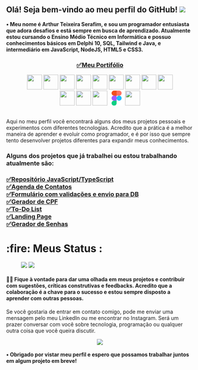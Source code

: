 <link rel="stylesheet" href="https://cdn.jsdelivr.net/gh/devicons/devicon@v2.15.1/devicon.min.css">
<div align="left">
    <a href="https://github.com/ArthurTeixeiraS"></a>
    <h2><strong>Olá! Seja bem-vindo ao meu perfil do GitHub!</strong>
    <img src="https://media.giphy.com/media/hvRJCLFzcasrR4ia7z/giphy.gif" width="30px"/>
    </h2>
   
<p><strong> • Meu nome é Arthur Teixeira Serafim, e sou um programador entusiasta que adora desafios e está sempre em busca de aprendizado. Atualmente estou cursando o Ensino Médio Técnico em Informática e possuo conhecimentos básicos em Delphi 10, SQL, Tailwind e Java, e intermediário em JavaScript, NodeJS, HTML5 e CSS3.</br>
<h3 align="center"><a align="center" href="https://portifolioarthurts.netlify.app/#home" target="_blank">✅Meu Portifólio</a></h3></strong></p>
<div align="center">
    <img src="https://cdn.jsdelivr.net/gh/devicons/devicon/icons/javascript/javascript-original.svg" width="40" height="40" />
    <img src="https://cdn.jsdelivr.net/gh/devicons/devicon/icons/nodejs/nodejs-original.svg" width="40" height="40"/>
    <img src="https://cdn.jsdelivr.net/gh/devicons/devicon/icons/html5/html5-original-wordmark.svg" width="40" height="40"/>
    <img src="https://cdn.jsdelivr.net/gh/devicons/devicon/icons/css3/css3-original-wordmark.svg" width="40" height="40"/>
    <img src="https://cdn.jsdelivr.net/gh/devicons/devicon/icons/react/react-original.svg" width="40" height="40"/>
    <img src="https://cdn.jsdelivr.net/gh/devicons/devicon/icons/mysql/mysql-original.svg" width="40" height="40"/>
    <img src="https://cdn.jsdelivr.net/gh/devicons/devicon/icons/mongodb/mongodb-original.svg" width="40" height="40"/>
    <img src="https://cdn.jsdelivr.net/gh/devicons/devicon/icons/eslint/eslint-original-wordmark.svg" width="40" height="40"/>
    <img src="https://cdn.jsdelivr.net/gh/devicons/devicon/icons/babel/babel-original.svg" width="40" height="40"/> <br>
    <img src="https://cdn.jsdelivr.net/gh/devicons/devicon/icons/tailwindcss/tailwindcss-plain.svg" width="40" height="40"/>
    <img src="https://cdn.jsdelivr.net/gh/devicons/devicon/icons/git/git-original.svg" width="40" height="40"/>
    <img src="https://cdn.jsdelivr.net/gh/devicons/devicon/icons/java/java-original.svg" width="40" height="40" />    
    <img src="https://github.com/devicons/devicon/blob/master/icons/figma/figma-original.svg" width="40" height="40"/> 
    <img src="https://cdn.jsdelivr.net/gh/devicons/devicon/icons/linux/linux-original.svg" width="40" height="40"/>

</div><br/>
<p>Aqui no meu perfil você encontrará alguns dos meus projetos pessoais e experimentos com diferentes tecnologias. Acredito que a prática é a melhor maneira de aprender e evoluir como programador, e é por isso que sempre tento desenvolver projetos diferentes para expandir meus conhecimentos.
</p>
    <h3><strong>Alguns dos projetos que já trabalhei ou estou trabalhando atualmente são: </strong>
   <h3>
    <a href="https://github.com/ArthurTeixeiraS/Udemy-JS" target="_blank">✅Repositório JavaScript/TypeScript</a> </br>
    <a href="https://github.com/ArthurTeixeiraS/ProjetoAgenda" target="_blank">✅Agenda de Contatos</a> </br>
   <a href="https://github.com/ArthurTeixeiraS/projetinhoFormularioFullStack" target="_blank">✅Formulário com validações e envio para DB</a> </br>
    <a href="https://github.com/ArthurTeixeiraS/GeradorCPF" target="_blank">✅Gerador de CPF</a> </br>
     <a href="https://github.com/ArthurTeixeiraS/Tui-doList1.2" target="_blank">✅To-Do List</a> </br>
     <a href="https://github.com/ArthurTeixeiraS/LandingPage" target="_blank">✅Landing Page</a> </br>
     <a href="https://github.com/ArthurTeixeiraS/Gerador-de-Senhas" target="_blank">✅Gerador de Senhas</a> </br>
    </p>
</p>
<p><h1><strong>:fire: Meus Status :</strong></h1>
<figure>
<img height="160em" src="https://github-readme-stats.vercel.app/api?username=ArthurTeixeiraS&rank_icon=github&show_icons=true&theme=tokyonight&include_all_commits=true&count_private=true"/>
<img height="160em" src="https://github-readme-stats.vercel.app/api/top-langs/?username=ArthurTeixeiraS&layout=compact&langs_count=6&theme=tokyonight"/>

</p>
</figure>
<h4><strong>👨‍💻 Fique à vontade para dar uma olhada em meus projetos e contribuir com sugestões, críticas construtivas e feedbacks. Acredito que a colaboração é a chave para o sucesso e estou sempre disposto a aprender com outras pessoas.</strong>
</h4>
<p>Se você gostaria de entrar em contato comigo, pode me enviar uma mensagem pelo meu LinkedIn ou me encontrar no Instagram. Será um prazer conversar com você sobre tecnologia, programação ou qualquer outra coisa que você queira discutir.</p>
<div align="center">
    <a href="https://www.linkedin.com/in/arthur-teixeira-serafim-1b87b1254/" target="_blank"><img src="https://img.shields.io/badge/-LinkedIn-%230077B5?style=for-the-badge&logo=linkedin&logoColor=white" target="_blank"></a> 
    </div>
<p><strong> • Obrigado por vistar meu perfil e espero que possamos trabalhar juntos em algum projeto em breve!</strong>
</p></div>
